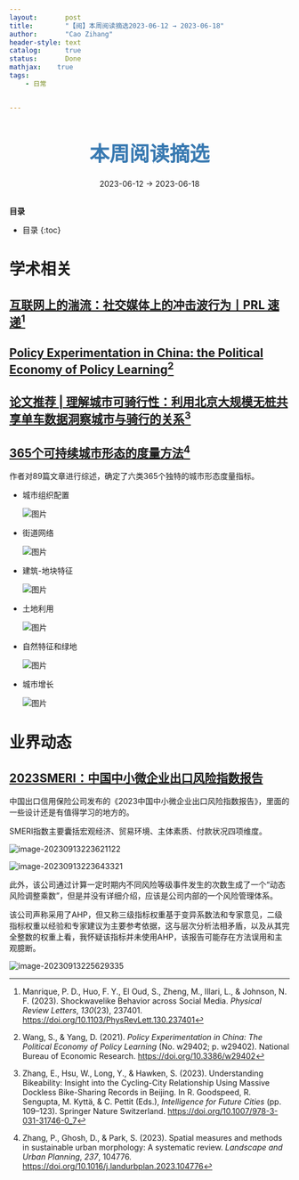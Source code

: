 ```yaml
---
layout:       post
title:        "【阅】本周阅读摘选2023-06-12 → 2023-06-18"
author:       "Cao Zihang"
header-style: text
catalog:      true
status:		  Done
mathjax: 	true
tags:
    - 日常


---
```


<center style="margin-bottom: 20px; margin-top: 50px"><font color="#3879B1" style="line-height: 1.4;font-weight: 700;font-size: 36px;box-sizing: border-box; ">本周阅读摘选</font></center>

<center style=" margin-bottom: 30px;">2023-06-12 → 2023-06-18</center>

<font style="font-weight: bold;">目录</font>

* 目录
{:toc}

# 学术相关

## [互联网上的湍流：社交媒体上的冲击波行为丨PRL 速递](https://mp.weixin.qq.com/s/cXfttiZ0jqDgEI70kcLDdA)[^1]






## [Policy Experimentation in China: the Political Economy of Policy Learning](https://www.nber.org/papers/w29402)[^2]





## [论文推荐 | 理解城市可骑行性：利用北京大规模无桩共享单车数据洞察城市与骑行的关系](https://mp.weixin.qq.com/s/dtEbD8s8MFFKZBUFcdQZ-Q)[^3]



## [365个可持续城市形态的度量方法](https://mp.weixin.qq.com/s/M9R4A4fIcR7sg2z-2eIlzg)[^4]

作者对89篇文章进行综述，确定了六类365个独特的城市形态度量指标。

- 城市组织配置

  ![图片](https://img.czhread.asia/img/202306181352613.jpeg)

- 街道网络

  ![图片](https://img.czhread.asia/img/202306181352728.jpeg)

- 建筑-地块特征

  ![图片](https://img.czhread.asia/img/202306181353091.jpeg)

- 土地利用

  ![图片](https://img.czhread.asia/img/202306181353791.jpeg)

- 自然特征和绿地

  ![图片](https://img.czhread.asia/img/202306181353322.jpeg)

- 城市增长

  ![图片](https://img.czhread.asia/img/202306181353651.jpeg)

# 业界动态

## [2023SMERI：中国中小微企业出口风险指数报告](https://g.h5gdsvip.com/p/iylbr3qw)

中国出口信用保险公司发布的《2023中国中小微企业出口风险指数报告》，里面的一些设计还是有值得学习的地方的。

SMERI指数主要囊括宏观经济、贸易环境、主体素质、付款状况四项维度。

![image-20230913223621122](https://img.czhread.asia/img/202309132236233.png)

![image-20230913223643321](https://img.czhread.asia/img/202309132236417.png)

此外，该公司通过计算一定时期内不同风险等级事件发生的次数生成了一个“动态风险调整乘数”，但是并没有详细介绍，应该是公司内部的一个风险管理体系。

该公司声称采用了AHP，但又称三级指标权重基于变异系数法和专家意见，二级指标权重以经验和专家建议为主要参考依据，这与层次分析法相矛盾，以及从其完全整数的权重上看，我怀疑该指标并未使用AHP，该报告可能存在方法误用和主观臆断。

![image-20230913225629335](https://img.czhread.asia/img/202309132314988.png)



[^1]: Manrique, P. D., Huo, F. Y., El Oud, S., Zheng, M., Illari, L., & Johnson, N. F. (2023). Shockwavelike Behavior across Social Media. *Physical Review Letters*, *130*(23), 237401. https://doi.org/10.1103/PhysRevLett.130.237401
[^2]: Wang, S., & Yang, D. (2021). *Policy Experimentation in China: The Political Economy of Policy Learning* (No. w29402; p. w29402). National Bureau of Economic Research. https://doi.org/10.3386/w29402
[^3]: Zhang, E., Hsu, W., Long, Y., & Hawken, S. (2023). Understanding Bikeability: Insight into the Cycling-City Relationship Using Massive Dockless Bike-Sharing Records in Beijing. In R. Goodspeed, R. Sengupta, M. Kyttä, & C. Pettit (Eds.), *Intelligence for Future Cities* (pp. 109–123). Springer Nature Switzerland. https://doi.org/10.1007/978-3-031-31746-0_7
[^4]: Zhang, P., Ghosh, D., & Park, S. (2023). Spatial measures and methods in sustainable urban morphology: A systematic review. *Landscape and Urban Planning*, *237*, 104776. https://doi.org/10.1016/j.landurbplan.2023.104776
